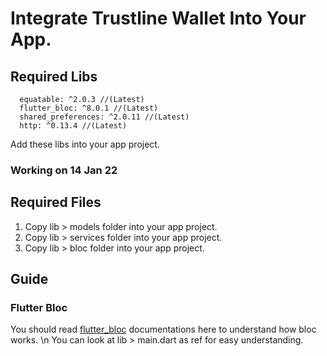 # Integrate Trustline Wallet Into Your App.

## Required Libs

```
  equatable: ^2.0.3 //(Latest)
  flutter_bloc: ^8.0.1 //(Latest)
  shared_preferences: ^2.0.11 //(Latest)
  http: ^0.13.4 //(Latest)
```

Add these libs into your app project.
### Working on 14 Jan 22

## Required Files
1. Copy lib > models folder into your app project.
2. Copy lib > services folder into your app project.
3. Copy lib > bloc folder into your app project.

## Guide
### Flutter Bloc
You should read [flutter_bloc](https://pub.dev/packages/flutter_bloc) documentations here to understand how bloc works.
\n You can look at lib > main.dart as ref for easy understanding.